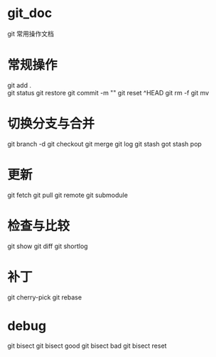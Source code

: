 # git_doc
git 常用操作文档

# 常规操作
git add .  
git status
git restore 
git commit -m ""
git reset ^HEAD
git rm -f
git mv

# 切换分支与合并
git branch -d
git checkout 
git merge
git log
git stash  got stash pop

# 更新
git fetch
git pull
git remote
git submodule

# 检查与比较
git show
git diff
git shortlog

# 补丁
git cherry-pick
git rebase

# debug
git bisect   git bisect good  git bisect bad   git bisect reset
